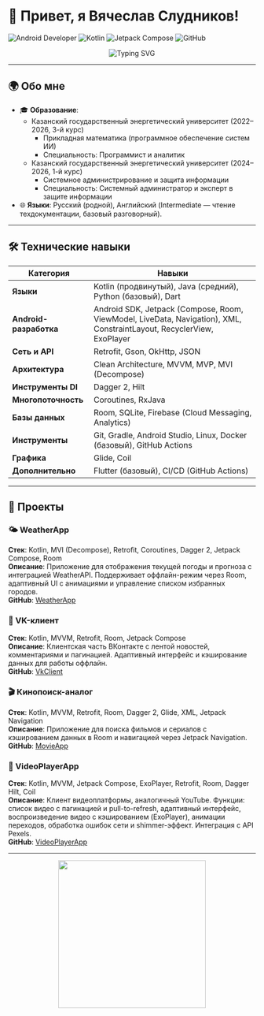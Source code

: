 # 🌟 Привет, я Вячеслав Слудников!

![Android Developer](https://img.shields.io/badge/Android%20Developer-3DDC84.svg?style=flat-square&logo=android&logoColor=white)
![Kotlin](https://img.shields.io/badge/Kotlin-7F52FF.svg?style=flat-square&logo=kotlin&logoColor=white)
![Jetpack Compose](https://img.shields.io/badge/Jetpack%20Compose-4285F4.svg?style=flat-square&logo=jetpackcompose&logoColor=white)
![GitHub](https://img.shields.io/badge/GitHub-181717.svg?style=flat-square&logo=github&logoColor=white)

<div align="center">
  <img src="https://readme-typing-svg.herokuapp.com?font=Fira+Code&size=24&pause=1000&color=3DDC84&center=true&vCenter=true&width=540&lines=Android+Developer+%7C+Flutter+Developer" alt="Typing SVG" />
</div>

---

## 🌍 Обо мне

- 🎓 **Образование**:  
  - Казанский государственный энергетический университет (2022–2026, 3-й курс)  
    - Прикладная математика (программное обеспечение систем ИИ)  
    - Специальность: Программист и аналитик  
  - Казанский государственный энергетический университет (2024–2026, 1-й курс)  
    - Системное администрирование и защита информации  
    - Специальность: Системный администратор и эксперт в защите информации  
- 🌐 **Языки**: Русский (родной), Английский (Intermediate — чтение техдокументации, базовый разговорный).  

---

## 🛠 Технические навыки

| Категория                | Навыки                                                                 |
|--------------------------|----------------------------------------------------------------------|
| **Языки**               | Kotlin (продвинутый), Java (средний), Python (базовый), Dart         |
| **Android-разработка**  | Android SDK, Jetpack (Compose, Room, ViewModel, LiveData, Navigation), XML, ConstraintLayout, RecyclerView, ExoPlayer |
| **Сеть и API**          | Retrofit, Gson, OkHttp, JSON                                        |
| **Архитектура**         | Clean Architecture, MVVM, MVP, MVI (Decompose)                     |
| **Инструменты DI**      | Dagger 2, Hilt                                                     |
| **Многопоточность**     | Coroutines, RxJava                                                 |
| **Базы данных**         | Room, SQLite, Firebase (Cloud Messaging, Analytics)                |
| **Инструменты**         | Git, Gradle, Android Studio, Linux, Docker (базовый), GitHub Actions|
| **Графика**             | Glide, Coil                                                        |
| **Дополнительно**       | Flutter (базовый), CI/CD (GitHub Actions)                          |

---

## 🚀 Проекты

### 🌤️ WeatherApp  
**Стек**: Kotlin, MVI (Decompose), Retrofit, Coroutines, Dagger 2, Jetpack Compose, Room  
**Описание**: Приложение для отображения текущей погоды и прогноза с интеграцией WeatherAPI. Поддерживает оффлайн-режим через Room, адаптивный UI с анимациями и управление списком избранных городов.  
**GitHub**: [WeatherApp](https://github.com/henek93/WeatherApp)

### 📱 VK-клиент  
**Стек**: Kotlin, MVVM, Retrofit, Room, Jetpack Compose  
**Описание**: Клиентская часть ВКонтакте с лентой новостей, комментариями и пагинацией. Адаптивный интерфейс и кэширование данных для работы оффлайн.  
**GitHub**: [VkClient](https://github.com/henek93/VkClient)

### 🎬 Кинопоиск-аналог  
**Стек**: Kotlin, MVVM, Retrofit, Room, Dagger 2, Glide, XML, Jetpack Navigation  
**Описание**: Приложение для поиска фильмов и сериалов с кэшированием данных в Room и навигацией через Jetpack Navigation.  
**GitHub**: [MovieApp]([https://github.com/SludnikovSlava/MovieApp](https://github.com/henek93/MovieApp))

### 🎥 VideoPlayerApp  
**Стек**: Kotlin, MVVM, Jetpack Compose, ExoPlayer, Retrofit, Room, Dagger Hilt, Coil  
**Описание**: Клиент видеоплатформы, аналогичный YouTube. Функции: список видео с пагинацией и pull-to-refresh, адаптивный интерфейс, воспроизведение видео с кэшированием (ExoPlayer), анимации переходов, обработка ошибок сети и shimmer-эффект. Интеграция с API Pexels.  
**GitHub**: [VideoPlayerApp](https://github.com/henek93/VkTestAppVideoPlayer)

---

<div align="center">
  <img src="https://i.pinimg.com/originals/d7/c7/3e/d7c73e641ddeeabc221442d4f12914f3.gif" height="300"/>
</div>
